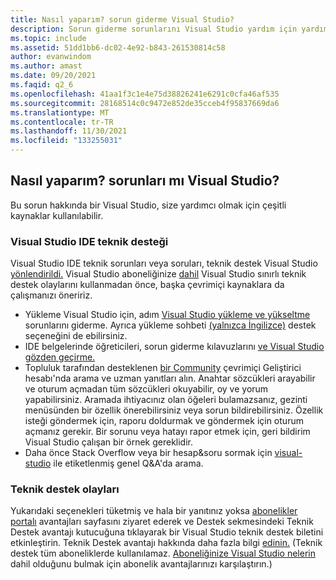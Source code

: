 ```yaml
---
title: Nasıl yaparım? sorun giderme Visual Studio?
description: Sorun giderme sorunlarını Visual Studio yardım için yardım Visual Studio bulun
ms.topic: include
ms.assetid: 51dd1bb6-dc02-4e92-b843-261530814c58
author: evanwindom
ms.author: amast
ms.date: 09/20/2021
ms.faqid: q2_6
ms.openlocfilehash: 41aa1f3c1e4e75d38826241e6291c0cfa46af535
ms.sourcegitcommit: 28168514c0c9472e852de35cceb4f95837669da6
ms.translationtype: MT
ms.contentlocale: tr-TR
ms.lasthandoff: 11/30/2021
ms.locfileid: "133255031"
---
```

## <a name="how-do-i-troubleshoot-problems-with-visual-studio"></a>Nasıl yaparım? sorunları mı Visual Studio? 

Bu sorun hakkında bir Visual Studio, size yardımcı olmak için çeşitli kaynaklar kullanılabilir.

### <a name="visual-studio-ide-technical-support"></a>Visual Studio IDE teknik desteği
 Visual Studio IDE teknik sorunları veya soruları, teknik destek Visual Studio [yönlendirildi.](https://visualstudio.microsoft.com/vs/support/) Visual Studio aboneliğinize [dahil](https://docs.microsoft.com/visualstudio/subscriptions/vs-tech-support) Visual Studio sınırlı teknik destek olaylarını kullanmadan önce, başka çevrimiçi kaynaklara da çalışmanızı öneririz.
- Yükleme Visual Studio için, adım [Visual Studio yükleme ve yükseltme](https://docs.microsoft.com/visualstudio/install/troubleshooting-installation-issues) sorunlarını giderme. Ayrıca yükleme sohbeti [(yalnızca İngilizce)](https://visualstudio.microsoft.com/vs/support/#talktous) destek seçeneğini de ebilirsiniz.
- IDE belgelerinde öğreticileri, sorun giderme kılavuzlarını [ve Visual Studio gözden geçirme.](https://docs.microsoft.com/visualstudio/ide/)
- Topluluk tarafından desteklenen [bir Community](https://developercommunity.visualstudio.com/) çevrimiçi Geliştirici hesabı'nda arama ve uzman yanıtları alın. Anahtar sözcükleri arayabilir ve oturum açmadan tüm sözcükleri okuyabilir, oy ve yorum yapabilirsiniz. Aramada ihtiyacınız olan öğeleri bulamazsanız, gezinti menüsünden bir özellik önerebilirsiniz veya sorun bildirebilirsiniz. Özellik isteği göndermek için, raporu doldurmak ve göndermek için oturum açmanız gerekir. Bir sorunu veya hatayı rapor etmek için, geri bildirim Visual Studio çalışan bir örnek gereklidir.
- Daha önce Stack Overflow veya bir hesap&soru sormak için [visual-studio](https://stackoverflow.com/questions/tagged/visual-studio?tab=Newest) ile etiketlenmiş genel Q&A'da arama.

### <a name="technical-support-incidents"></a>Teknik destek olayları
Yukarıdaki seçenekleri tüketmiş ve hala bir yanıtınız yoksa [abonelikler portalı](https://my.visualstudio.com/Benefits) avantajları sayfasını ziyaret ederek ve Destek sekmesindeki Teknik Destek avantajı kutucuğuna tıklayarak bir Visual Studio teknik destek biletini etkinleştirin. Teknik Destek avantajı hakkında daha fazla bilgi [edinin.](https://docs.microsoft.com/visualstudio/subscriptions/vs-tech-support) (Teknik destek tüm aboneliklerde kullanılamaz. [Aboneliğinize Visual Studio nelerin](https://visualstudio.microsoft.com/vs/benefits/#azure?cat=visual-studio-enterprise-subscription) dahil olduğunu bulmak için abonelik avantajlarınızı karşılaştırın.)

